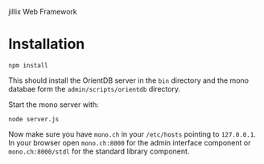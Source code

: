 jillix Web Framework

Installation
========

```
npm install
```

This should install the OrientDB server in the `bin` directory and the mono databae form the `admin/scripts/orientdb` directory.

Start the mono server with:

```
node server.js
```

Now make sure you have `mono.ch` in your `/etc/hosts` pointing to `127.0.0.1`. In your browser open `mono.ch:8000` for the admin interface component or `mono.ch:8000/stdl` for the standard library component.